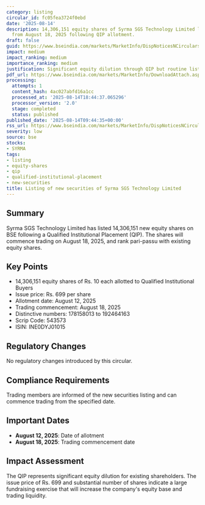 ```yaml
---
category: listing
circular_id: fc05fea3724f0ebd
date: '2025-08-14'
description: 14,306,151 equity shares of Syrma SGS Technology Limited listed for trading
  from August 18, 2025 following QIP allotment.
draft: false
guid: https://www.bseindia.com/markets/MarketInfo/DispNoticesNCirculars.aspx?Noticeid={882C959F-4EC2-4318-A724-17304D6BD501}&noticeno=20250814-13&dt=08/14/2025&icount=13&totcount=67&flag=0
impact: medium
impact_ranking: medium
importance_ranking: medium
justification: Significant equity dilution through QIP but routine listing procedure
pdf_url: https://www.bseindia.com/markets/MarketInfo/DownloadAttach.aspx?id=20250814-13&attachedId=
processing:
  attempts: 1
  content_hash: 4ac027abfd16a1cc
  processed_at: '2025-08-14T18:44:37.065296'
  processor_version: '2.0'
  stage: completed
  status: published
published_date: '2025-08-14T09:44:35+00:00'
rss_url: https://www.bseindia.com/markets/MarketInfo/DispNoticesNCirculars.aspx?Noticeid={882C959F-4EC2-4318-A724-17304D6BD501}&noticeno=20250814-13&dt=08/14/2025&icount=13&totcount=67&flag=0
severity: low
source: bse
stocks:
- SYRMA
tags:
- listing
- equity-shares
- qip
- qualified-institutional-placement
- new-securities
title: Listing of new securities of Syrma SGS Technology Limited
---
```


## Summary

Syrma SGS Technology Limited has listed 14,306,151 new equity shares on BSE following a Qualified Institutional Placement (QIP). The shares will commence trading on August 18, 2025, and rank pari-passu with existing equity shares.

## Key Points

- 14,306,151 equity shares of Rs. 10 each allotted to Qualified Institutional Buyers
- Issue price: Rs. 699 per share
- Allotment date: August 12, 2025
- Trading commencement: August 18, 2025
- Distinctive numbers: 178158013 to 192464163
- Scrip Code: 543573
- ISIN: INE0DYJ01015

## Regulatory Changes

No regulatory changes introduced by this circular.

## Compliance Requirements

Trading members are informed of the new securities listing and can commence trading from the specified date.

## Important Dates

- **August 12, 2025**: Date of allotment
- **August 18, 2025**: Trading commencement date

## Impact Assessment

The QIP represents significant equity dilution for existing shareholders. The issue price of Rs. 699 and substantial number of shares indicate a large fundraising exercise that will increase the company's equity base and trading liquidity.